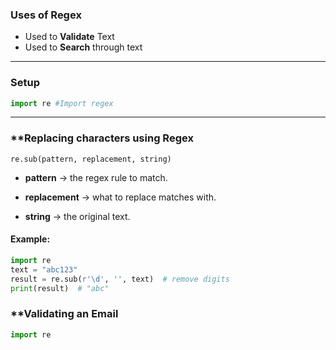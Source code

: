 ### **Uses of Regex** 
- Used to **Validate** Text 
- Used to **Search** through text 

--- 

### **Setup**

```python
import re #Import regex
```

--- 

### **Replacing characters using Regex 
`re.sub(pattern, replacement, string)`
- **pattern** → the regex rule to match.
    
- **replacement** → what to replace matches with.
    
- **string** → the original text.
#### Example: 

```python
import re
text = "abc123"
result = re.sub(r'\d', '', text)  # remove digits
print(result)  # "abc"
```


### **Validating an Email 
```python
import re
 
```


